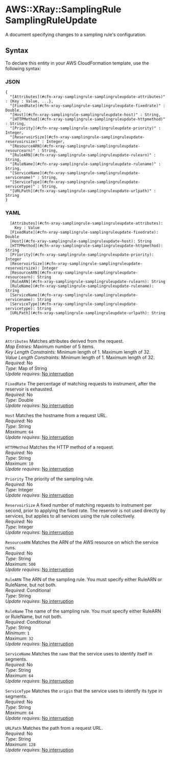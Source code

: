 # AWS::XRay::SamplingRule SamplingRuleUpdate<a name="aws-properties-xray-samplingrule-samplingruleupdate"></a>

A document specifying changes to a sampling rule's configuration\.

## Syntax<a name="aws-properties-xray-samplingrule-samplingruleupdate-syntax"></a>

To declare this entity in your AWS CloudFormation template, use the following syntax:

### JSON<a name="aws-properties-xray-samplingrule-samplingruleupdate-syntax.json"></a>

```
{
  "[Attributes](#cfn-xray-samplingrule-samplingruleupdate-attributes)" : {Key : Value, ...},
  "[FixedRate](#cfn-xray-samplingrule-samplingruleupdate-fixedrate)" : Double,
  "[Host](#cfn-xray-samplingrule-samplingruleupdate-host)" : String,
  "[HTTPMethod](#cfn-xray-samplingrule-samplingruleupdate-httpmethod)" : String,
  "[Priority](#cfn-xray-samplingrule-samplingruleupdate-priority)" : Integer,
  "[ReservoirSize](#cfn-xray-samplingrule-samplingruleupdate-reservoirsize)" : Integer,
  "[ResourceARN](#cfn-xray-samplingrule-samplingruleupdate-resourcearn)" : String,
  "[RuleARN](#cfn-xray-samplingrule-samplingruleupdate-rulearn)" : String,
  "[RuleName](#cfn-xray-samplingrule-samplingruleupdate-rulename)" : String,
  "[ServiceName](#cfn-xray-samplingrule-samplingruleupdate-servicename)" : String,
  "[ServiceType](#cfn-xray-samplingrule-samplingruleupdate-servicetype)" : String,
  "[URLPath](#cfn-xray-samplingrule-samplingruleupdate-urlpath)" : String
}
```

### YAML<a name="aws-properties-xray-samplingrule-samplingruleupdate-syntax.yaml"></a>

```
  [Attributes](#cfn-xray-samplingrule-samplingruleupdate-attributes):
    Key : Value
  [FixedRate](#cfn-xray-samplingrule-samplingruleupdate-fixedrate): Double
  [Host](#cfn-xray-samplingrule-samplingruleupdate-host): String
  [HTTPMethod](#cfn-xray-samplingrule-samplingruleupdate-httpmethod): String
  [Priority](#cfn-xray-samplingrule-samplingruleupdate-priority): Integer
  [ReservoirSize](#cfn-xray-samplingrule-samplingruleupdate-reservoirsize): Integer
  [ResourceARN](#cfn-xray-samplingrule-samplingruleupdate-resourcearn): String
  [RuleARN](#cfn-xray-samplingrule-samplingruleupdate-rulearn): String
  [RuleName](#cfn-xray-samplingrule-samplingruleupdate-rulename): String
  [ServiceName](#cfn-xray-samplingrule-samplingruleupdate-servicename): String
  [ServiceType](#cfn-xray-samplingrule-samplingruleupdate-servicetype): String
  [URLPath](#cfn-xray-samplingrule-samplingruleupdate-urlpath): String
```

## Properties<a name="aws-properties-xray-samplingrule-samplingruleupdate-properties"></a>

`Attributes` <a name="cfn-xray-samplingrule-samplingruleupdate-attributes"></a>
Matches attributes derived from the request\.  
_Map Entries:_ Maximum number of 5 items\.  
_Key Length Constraints:_ Minimum length of 1\. Maximum length of 32\.  
_Value Length Constraints:_ Minimum length of 1\. Maximum length of 32\.  
_Required_: No  
_Type_: Map of String  
_Update requires_: [No interruption](https://docs.aws.amazon.com/AWSCloudFormation/latest/UserGuide/using-cfn-updating-stacks-update-behaviors.html#update-no-interrupt)

`FixedRate` <a name="cfn-xray-samplingrule-samplingruleupdate-fixedrate"></a>
The percentage of matching requests to instrument, after the reservoir is exhausted\.  
_Required_: No  
_Type_: Double  
_Update requires_: [No interruption](https://docs.aws.amazon.com/AWSCloudFormation/latest/UserGuide/using-cfn-updating-stacks-update-behaviors.html#update-no-interrupt)

`Host` <a name="cfn-xray-samplingrule-samplingruleupdate-host"></a>
Matches the hostname from a request URL\.  
_Required_: No  
_Type_: String  
_Maximum_: `64`  
_Update requires_: [No interruption](https://docs.aws.amazon.com/AWSCloudFormation/latest/UserGuide/using-cfn-updating-stacks-update-behaviors.html#update-no-interrupt)

`HTTPMethod` <a name="cfn-xray-samplingrule-samplingruleupdate-httpmethod"></a>
Matches the HTTP method of a request\.  
_Required_: No  
_Type_: String  
_Maximum_: `10`  
_Update requires_: [No interruption](https://docs.aws.amazon.com/AWSCloudFormation/latest/UserGuide/using-cfn-updating-stacks-update-behaviors.html#update-no-interrupt)

`Priority` <a name="cfn-xray-samplingrule-samplingruleupdate-priority"></a>
The priority of the sampling rule\.  
_Required_: No  
_Type_: Integer  
_Update requires_: [No interruption](https://docs.aws.amazon.com/AWSCloudFormation/latest/UserGuide/using-cfn-updating-stacks-update-behaviors.html#update-no-interrupt)

`ReservoirSize` <a name="cfn-xray-samplingrule-samplingruleupdate-reservoirsize"></a>
A fixed number of matching requests to instrument per second, prior to applying the fixed rate\. The reservoir is not used directly by services, but applies to all services using the rule collectively\.  
_Required_: No  
_Type_: Integer  
_Update requires_: [No interruption](https://docs.aws.amazon.com/AWSCloudFormation/latest/UserGuide/using-cfn-updating-stacks-update-behaviors.html#update-no-interrupt)

`ResourceARN` <a name="cfn-xray-samplingrule-samplingruleupdate-resourcearn"></a>
Matches the ARN of the AWS resource on which the service runs\.  
_Required_: No  
_Type_: String  
_Maximum_: `500`  
_Update requires_: [No interruption](https://docs.aws.amazon.com/AWSCloudFormation/latest/UserGuide/using-cfn-updating-stacks-update-behaviors.html#update-no-interrupt)

`RuleARN` <a name="cfn-xray-samplingrule-samplingruleupdate-rulearn"></a>
The ARN of the sampling rule\. You must specify either RuleARN or RuleName, but not both\.  
_Required_: Conditional  
_Type_: String  
_Update requires_: [No interruption](https://docs.aws.amazon.com/AWSCloudFormation/latest/UserGuide/using-cfn-updating-stacks-update-behaviors.html#update-no-interrupt)

`RuleName` <a name="cfn-xray-samplingrule-samplingruleupdate-rulename"></a>
The name of the sampling rule\. You must specify either RuleARN or RuleName, but not both\.  
_Required_: Conditional  
_Type_: String  
_Minimum_: `1`  
_Maximum_: `32`  
_Update requires_: [No interruption](https://docs.aws.amazon.com/AWSCloudFormation/latest/UserGuide/using-cfn-updating-stacks-update-behaviors.html#update-no-interrupt)

`ServiceName` <a name="cfn-xray-samplingrule-samplingruleupdate-servicename"></a>
Matches the `name` that the service uses to identify itself in segments\.  
_Required_: No  
_Type_: String  
_Maximum_: `64`  
_Update requires_: [No interruption](https://docs.aws.amazon.com/AWSCloudFormation/latest/UserGuide/using-cfn-updating-stacks-update-behaviors.html#update-no-interrupt)

`ServiceType` <a name="cfn-xray-samplingrule-samplingruleupdate-servicetype"></a>
Matches the `origin` that the service uses to identify its type in segments\.  
_Required_: No  
_Type_: String  
_Maximum_: `64`  
_Update requires_: [No interruption](https://docs.aws.amazon.com/AWSCloudFormation/latest/UserGuide/using-cfn-updating-stacks-update-behaviors.html#update-no-interrupt)

`URLPath` <a name="cfn-xray-samplingrule-samplingruleupdate-urlpath"></a>
Matches the path from a request URL\.  
_Required_: No  
_Type_: String  
_Maximum_: `128`  
_Update requires_: [No interruption](https://docs.aws.amazon.com/AWSCloudFormation/latest/UserGuide/using-cfn-updating-stacks-update-behaviors.html#update-no-interrupt)
